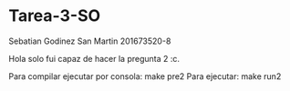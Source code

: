 # Tarea-3-SO
Sebatian Godinez San Martin 201673520-8

Hola solo fui capaz de hacer la pregunta 2 :c.

Para compilar ejecutar por consola: make pre2
Para ejecutar: make run2
